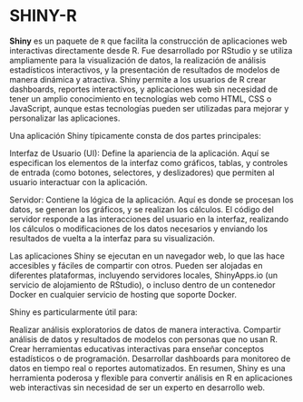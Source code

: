 # SHINY-R
**Shiny** es un paquete de `R` que facilita la construcción de aplicaciones web interactivas directamente desde R. Fue desarrollado por RStudio y se utiliza ampliamente para la visualización de datos, la realización de análisis estadísticos interactivos, y la presentación de resultados de modelos de manera dinámica y atractiva. Shiny permite a los usuarios de R crear dashboards, reportes interactivos, y aplicaciones web sin necesidad de tener un amplio conocimiento en tecnologías web como HTML, CSS o JavaScript, aunque estas tecnologías pueden ser utilizadas para mejorar y personalizar las aplicaciones.

Una aplicación Shiny típicamente consta de dos partes principales:

Interfaz de Usuario (UI): Define la apariencia de la aplicación. Aquí se especifican los elementos de la interfaz como gráficos, tablas, y controles de entrada (como botones, selectores, y deslizadores) que permiten al usuario interactuar con la aplicación.

Servidor: Contiene la lógica de la aplicación. Aquí es donde se procesan los datos, se generan los gráficos, y se realizan los cálculos. El código del servidor responde a las interacciones del usuario en la interfaz, realizando los cálculos o modificaciones de los datos necesarios y enviando los resultados de vuelta a la interfaz para su visualización.

Las aplicaciones Shiny se ejecutan en un navegador web, lo que las hace accesibles y fáciles de compartir con otros. Pueden ser alojadas en diferentes plataformas, incluyendo servidores locales, ShinyApps.io (un servicio de alojamiento de RStudio), o incluso dentro de un contenedor Docker en cualquier servicio de hosting que soporte Docker.

Shiny es particularmente útil para:

Realizar análisis exploratorios de datos de manera interactiva.
Compartir análisis de datos y resultados de modelos con personas que no usan R.
Crear herramientas educativas interactivas para enseñar conceptos estadísticos o de programación.
Desarrollar dashboards para monitoreo de datos en tiempo real o reportes automatizados.
En resumen, Shiny es una herramienta poderosa y flexible para convertir análisis en R en aplicaciones web interactivas sin necesidad de ser un experto en desarrollo web.
